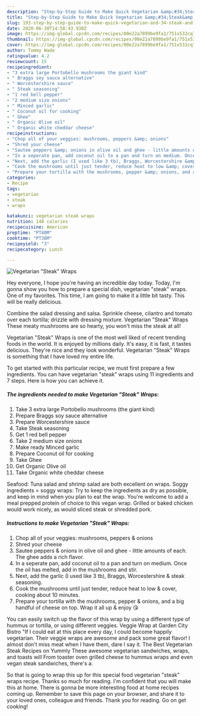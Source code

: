 ```yaml
---
description: "Step-by-Step Guide to Make Quick Vegetarian &amp;#34;Steak&amp;#34; Wraps"
title: "Step-by-Step Guide to Make Quick Vegetarian &amp;#34;Steak&amp;#34; Wraps"
slug: 193-step-by-step-guide-to-make-quick-vegetarian-and-34-steak-and-34-wraps
date: 2020-06-30T14:58:43.930Z
image: https://img-global.cpcdn.com/recipes/00e22a7899be9fa1/751x532cq70/vegetarian-steak-wraps-recipe-main-photo.jpg
thumbnail: https://img-global.cpcdn.com/recipes/00e22a7899be9fa1/751x532cq70/vegetarian-steak-wraps-recipe-main-photo.jpg
cover: https://img-global.cpcdn.com/recipes/00e22a7899be9fa1/751x532cq70/vegetarian-steak-wraps-recipe-main-photo.jpg
author: Tommy Wade
ratingvalue: 4.2
reviewcount: 15
recipeingredient:
- "3 extra large Portobello mushrooms the giant kind"
- " Braggs soy sauce alternative"
- " Worcestershire sauce"
- " Steak seasoning"
- "1 red bell pepper"
- "2 medium size onions"
- " Minced garlic"
- " Coconut oil for cooking"
- " Ghee"
- " Organic Olive oil"
- " Organic white cheddar cheese"
recipeinstructions:
- "Chop all of your veggies: mushrooms, peppers &amp; onions"
- "Shred your cheese"
- "Sautee peppers &amp; onions in olive oil and ghee - little amounts of each. The ghee adds a rich flavor."
- "In a seperate pan, add coconut oil to a pan and turn on medium. Once the oil has melted, add in the mushrooms and stir."
- "Next, add the garlic (I used like 3 tb), Braggs, Worcestershire &amp; steak seasoning."
- "Cook the mushrooms until just tender, reduce heat to low &amp; cover, cooking about 10 minutes."
- "Prepare your tortilla with the mushrooms, pepper &amp; onions, and a big handful of cheese on top. Wrap it all up &amp; enjoy 😘"
categories:
- Recipe
tags:
- vegetarian
- steak
- wraps

katakunci: vegetarian steak wraps 
nutrition: 148 calories
recipecuisine: American
preptime: "PT40M"
cooktime: "PT38M"
recipeyield: "3"
recipecategory: Lunch

---
```



![Vegetarian &#34;Steak&#34; Wraps](https://img-global.cpcdn.com/recipes/00e22a7899be9fa1/751x532cq70/vegetarian-steak-wraps-recipe-main-photo.jpg)

Hey everyone, I hope you're having an incredible day today. Today, I'm gonna show you how to prepare a special dish, vegetarian &#34;steak&#34; wraps. One of my favorites. This time, I am going to make it a little bit tasty. This will be really delicious.

Combine the salad dressing and salsa. Sprinkle cheese, cilantro and tomato over each tortilla; drizzle with dressing mixture. Vegetarian &#34;Steak&#34; Wraps These meaty mushrooms are so hearty, you won&#39;t miss the steak at all!

Vegetarian &#34;Steak&#34; Wraps is one of the most well liked of recent trending foods in the world. It is enjoyed by millions daily. It's easy, it is fast, it tastes delicious. They're nice and they look wonderful. Vegetarian &#34;Steak&#34; Wraps is something that I have loved my entire life.


To get started with this particular recipe, we must first prepare a few ingredients. You can have vegetarian &#34;steak&#34; wraps using 11 ingredients and 7 steps. Here is how you can achieve it.

<!--inarticleads1-->

##### The ingredients needed to make Vegetarian &#34;Steak&#34; Wraps:

1. Take 3 extra large Portobello mushrooms (the giant kind)
1. Prepare  Braggs soy sauce alternative
1. Prepare  Worcestershire sauce
1. Take  Steak seasoning
1. Get 1 red bell pepper
1. Take 2 medium size onions
1. Make ready  Minced garlic
1. Prepare  Coconut oil for cooking
1. Take  Ghee
1. Get  Organic Olive oil
1. Take  Organic white cheddar cheese


Seafood: Tuna salad and shrimp salad are both excellent on wraps. Soggy ingredients = soggy wraps: Try to keep the ingredients as dry as possible, and keep in mind when you plan to eat the wrap. You&#39;re welcome to add a meal prepped protein of choice to this vegan wrap. Grilled or baked chicken would work nicely, as would sliced steak or shredded pork. 

<!--inarticleads2-->

##### Instructions to make Vegetarian &#34;Steak&#34; Wraps:

1. Chop all of your veggies: mushrooms, peppers &amp; onions
1. Shred your cheese
1. Sautee peppers &amp; onions in olive oil and ghee - little amounts of each. The ghee adds a rich flavor.
1. In a seperate pan, add coconut oil to a pan and turn on medium. Once the oil has melted, add in the mushrooms and stir.
1. Next, add the garlic (I used like 3 tb), Braggs, Worcestershire &amp; steak seasoning.
1. Cook the mushrooms until just tender, reduce heat to low &amp; cover, cooking about 10 minutes.
1. Prepare your tortilla with the mushrooms, pepper &amp; onions, and a big handful of cheese on top. Wrap it all up &amp; enjoy 😘


You can easily switch up the flavor of this wrap by using a different type of hummus or tortilla, or using different veggies. Veggie Wrap at Garden City Bistro &#34;If I could eat at this place every day, I could become happily vegetarian. Their veggie wraps are awesome and pack some great flavor! I almost don&#39;t miss meat when I have them, dare I say it. The Best Vegetarian Steak Recipes on Yummly These awesome vegetarian sandwiches, wraps, and toasts will From toaster oven grilled cheese to hummus wraps and even vegan steak sandwiches, there&#39;s a. 

So that is going to wrap this up for this special food vegetarian &#34;steak&#34; wraps recipe. Thanks so much for reading. I'm confident that you will make this at home. There is gonna be more interesting food at home recipes coming up. Remember to save this page on your browser, and share it to your loved ones, colleague and friends. Thank you for reading. Go on get cooking!

